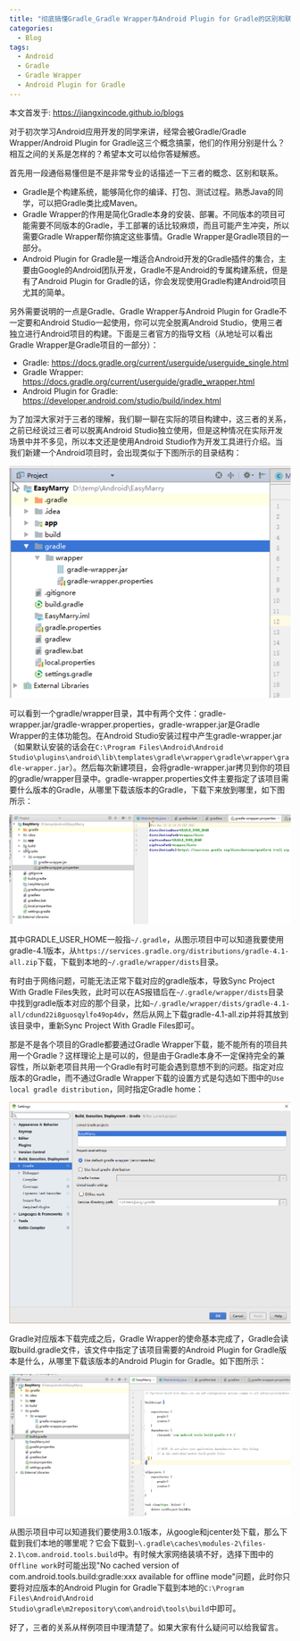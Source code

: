 ```yaml
---
title: "彻底搞懂Gradle_Gradle Wrapper与Android Plugin for Gradle的区别和联系"
categories:
  - Blog
tags:
  - Android
  - Gradle
  - Gradle Wrapper
  - Android Plugin for Gradle
---
```


本文首发于: <https://jiangxincode.github.io/blogs>

对于初次学习Android应用开发的同学来讲，经常会被Gradle/Gradle Wrapper/Android Plugin for Gradle这三个概念搞蒙，他们的作用分别是什么？相互之间的关系是怎样的？希望本文可以给你答疑解惑。

首先用一段通俗易懂但是不是非常专业的话描述一下三者的概念、区别和联系。

* Gradle是个构建系统，能够简化你的编译、打包、测试过程。熟悉Java的同学，可以把Gradle类比成Maven。
* Gradle Wrapper的作用是简化Gradle本身的安装、部署。不同版本的项目可能需要不同版本的Gradle，手工部署的话比较麻烦，而且可能产生冲突，所以需要Gradle Wrapper帮你搞定这些事情。Gradle Wrapper是Gradle项目的一部分。
* Android Plugin for Gradle是一堆适合Android开发的Gradle插件的集合，主要由Google的Android团队开发，Gradle不是Android的专属构建系统，但是有了Android Plugin for Gradle的话，你会发现使用Gradle构建Android项目尤其的简单。

另外需要说明的一点是Gradle、Gradle Wrapper与Android Plugin for Gradle不一定要和Android Studio一起使用，你可以完全脱离Android Studio，使用三者独立进行Android项目的构建。下面是三者官方的指导文档（从地址可以看出Gradle Wrapper是Gradle项目的一部分）：

* Gradle: <https://docs.gradle.org/current/userguide/userguide_single.html>
* Gradle Wrapper: <https://docs.gradle.org/current/userguide/gradle_wrapper.html>
* Android Plugin for Gradle: <https://developer.android.com/studio/build/index.html>

为了加深大家对于三者的理解，我们聊一聊在实际的项目构建中，这三者的关系，之前已经说过三者可以脱离Android Studio独立使用，但是这种情况在实际开发场景中并不多见，所以本文还是使用Android Studio作为开发工具进行介绍。当我们新建一个Android项目时，会出现类似于下图所示的目录结构：

![](https://raw.githubusercontent.com/jiangxincode/PicGo/master/20180107182239596.png)

可以看到一个gradle/wrapper目录，其中有两个文件：gradle-wrapper.jar/gradle-wrapper.properties，gradle-wrapper.jar是Gradle Wrapper的主体功能包。在Android Studio安装过程中产生gradle-wrapper.jar（如果默认安装的话会在`C:\Program Files\Android\Android Studio\plugins\android\lib\templates\gradle\wrapper\gradle\wrapper\gradle-wrapper.jar`）。然后每次新建项目，会将gradle-wrapper.jar拷贝到你的项目的gradle/wrapper目录中。gradle-wrapper.properties文件主要指定了该项目需要什么版本的Gradle，从哪里下载该版本的Gradle，下载下来放到哪里，如下图所示：

![](https://raw.githubusercontent.com/jiangxincode/PicGo/master/20180107182326299.png)

其中GRADLE_USER_HOME一般指`~/.gradle`，从图示项目中可以知道我要使用gradle-4.1版本，从`https://services.gradle.org/distributions/gradle-4.1-all.zip`下载，下载到本地的`~/.gradle/wrapper/dists`目录。

有时由于网络问题，可能无法正常下载对应的gradle版本，导致Sync Project With Gradle Files失败，此时可以在AS报错后在`~/.gradle/wrapper/dists`目录中找到gradle版本对应的那个目录，比如`~/.gradle/wrapper/dists/gradle-4.1-all/cdund22i8guosqylfo49op4dv`，然后从网上下载gradle-4.1-all.zip并将其放到该目录中，重新Sync Project With Gradle Files即可。

那是不是各个项目的Gradle都要通过Gradle Wrapper下载，能不能所有的项目共用一个Gradle？这样理论上是可以的，但是由于Gradle本身不一定保持完全的兼容性，所以新老项目共用一个Gradle有时可能会遇到意想不到的问题。指定对应版本的Gradle，而不通过Gradle Wrapper下载的设置方式是勾选如下图中的`Use local gradle distribution`，同时指定Gradle home：

![](https://raw.githubusercontent.com/jiangxincode/PicGo/master/20180107184405143.png)

Gradle对应版本下载完成之后，Gradle Wrapper的使命基本完成了，Gradle会读取build.gradle文件，该文件中指定了该项目需要的Android Plugin for Gradle版本是什么，从哪里下载该版本的Android Plugin for Gradle。如下图所示：

![](https://raw.githubusercontent.com/jiangxincode/PicGo/master/20180107184419674.png)

从图示项目中可以知道我们要使用3.0.1版本，从google和jcenter处下载，那么下载到我们本地的哪里呢？它会下载到`~\.gradle\caches\modules-2\files-2.1\com.android.tools.build`中。有时候大家网络装填不好，选择下图中的`Offline work`时可能出现"No cached version of com.android.tools.build:gradle:xxx available for offline mode"问题，此时你只要将对应版本的Android Plugin for Gradle下载到本地的`C:\Program Files\Android\Android Studio\gradle\m2repository\com\android\tools\build`中即可。

好了，三者的关系从样例项目中理清楚了。如果大家有什么疑问可以给我留言。
